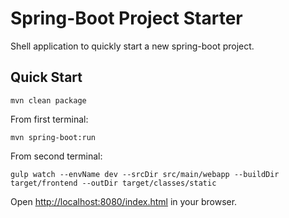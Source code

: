 # Spring-Boot Project Starter

Shell application to quickly start a new spring-boot project.

## Quick Start

    mvn clean package
 
From first terminal:
 
    mvn spring-boot:run
        
From second terminal:

    gulp watch --envName dev --srcDir src/main/webapp --buildDir target/frontend --outDir target/classes/static


Open [http://localhost:8080/index.html](http://localhost:8080/index.html) in your browser.
